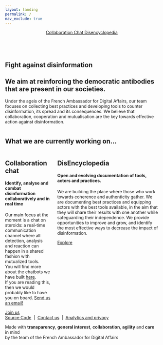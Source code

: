 ```yaml
---
layout: landing
permalink: /
nav_exclude: true
---
```

<div>
	<section class="hero is-medium">
		<div class="hero-head">
			<header class="navbar">
				<div class="container">
					<div class="navbar-brand">
						<img class="logo" src="https://avatars3.githubusercontent.com/u/7874148?s=400&v=4" alt="">
					</div>
					<div class="navbar-menu">
						<div class="navbar-end">
							<!-- Use data-proofer-ignore for `/collaborate` as we assume redirection to the chat app will be done on the server level -->
							<a href="/collaborate" class="navbar-item" data-proofer-ignore>
								Collaboration Chat
							</a>
							<a href="/encyclopedia" class="navbar-item">
								Disencyclopedia
							</a>
						</div>
					</div>
				</div>
			</header>
		</div>
		<div class="hero-body">
			<div class="container has-text-centered">
				<div class="columns">
					<div class="column is-8 is-offset-2">
					<h1 class="title is-spaced">
						Fight against disinformation
					</h1>
					<h2 class="subtitle">
						We aim at reinforcing the democratic antibodies that are present in our societies.
					</h2>
					<p class="description">
						Under the ageis of the French Ambassador for Digital Affairs, our team focuses on collecting best practices and developing tools to counter disinformation, its spread and its consequences. We believe that collaboration, cooperation and mutualisation are the key towards effective action against disinformation.
					</p>
					</div>
				</div>
			</div>
		</div>
	</section>
	<section class="section our-work">
		<div class="container">
			<h1 class="our-work-title title has-text-centered">
				What we are currently working on…
			</h1>
			<div class="columns">
				<div class="column is-5 is-offset-1">
					<div class="work-item">
						<h2 class="title is-spaced">
							<span class="thin">Collaboration</span><wbr>chat
						</h2>
						<h4 class="subtitle is-spaced">
							Identify, analyse and combat disinformation collaboratively and in real time
						</h4>
						<p>
							Our main focus at the moment is a chat on steroids: a real-time communication channel where all detection, analysis and reaction can happen in a shared fashion with mutualized tools.<br />
							You will find more about the chatbots we have built <a href="/encyclopedia/chatbots/">here</a>.<br />
							If you are reading this, then we would probably like to have you on board. <a href="mailto:matti.schneider@diplomatie.gouv.fr">Send us an email!</a>
						</p>
						<!-- Use data-proofer-ignore for `/collaborate` as we assume redirection to the chat app will be done on the server level -->
						<a href="/collaborate" class="button is-white is-medium" data-proofer-ignore>
							Join us
						</a>
					</div>
				</div>
				<div class="column is-5">
					<div class="work-item">
						<h2 class="title is-spaced">
							<span class="thin">Dis</span><wbr>Encyclopedia
						</h2>
						<h4 class="subtitle is-spaced">
							Open and evolving documentation of tools, actors and practices.
						</h4>
						<p>
							We are building the place where those who work towards coherence and authenticity gather.
							We are documenting best practices and equipping actors with the best tools available, in the aim that they will share their results with one another while safeguarding their independence.
							We provide opportunities to improve and grow, and identify the most effective ways to decrease the impact of disinformation.
						</p>
						<a href="/encyclopedia" class="button is-white is-medium">
							Explore
						</a>
					</div>
				</div>
			</div>
		</div>
	</section>
	<footer class="footer">
		<div class="container has-text-centered">
			<div class="columns">
				<div class="column is-full">
					<a href="https://github.com/ambanum/disinformation-encyclopedia">Source Code</a>
					&nbsp;|&nbsp;
					<a href="mailto:matti.schneider@diplomatie.gouv.fr">Contact us</a>
					&nbsp;|&nbsp;
					<a href="/tracking.html">Analytics and privacy</a>
				</div>
			</div>
			<div class="columns">
				<div class="column is-full">
					<p>Made with <b>transparency</b>, <b>general interest</b>, <b>collaboration</b>, <b>agility</b> and <b>care</b> in mind <br />by the team of the French Ambassador for Digital Affairs</p>
				</div>
			</div>
		</div>
	</footer>
</div>
